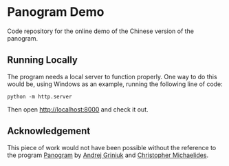 # Panogram Demo

Code repository for the online demo of the Chinese version of the panogram.

## Running Locally

The program needs a local server to function properly. One way to do this would be, using Windows as an example, running the following line of code:

```shell
python -m http.server
```

Then open [http://localhost:8000](http://localhost:8000) and check it out.

## Acknowledgement

This piece of work would not have been possible without the reference to the program [Panogram](https://github.com/panogram/panogram) by [Andrej Griniuk](https://github.com/andrej-griniuk) and [Christopher Michaelides](https://github.com/christopher-michaelides).